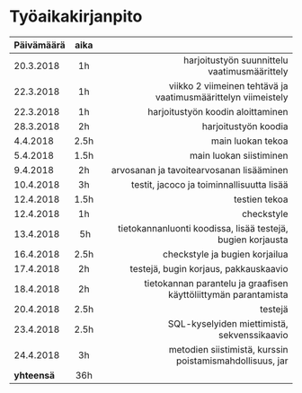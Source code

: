 # Työaikakirjanpito

| Päivämäärä | aika | |
| --------- |:----:| -----:|
| 20.3.2018 | 1h | harjoitustyön suunnittelu vaatimusmäärittely|
| 22.3.2018| 1h| viikko 2 viimeinen tehtävä ja vaatimusmäärittelyn viimeistely |
| 22.3.2018| 1h| harjoitustyön koodin aloittaminen |
| 28.3.2018| 2h| harjoitustyön koodia  |
| 4.4.2018 | 2.5h | main luokan tekoa |
| 5.4.2018 | 1.5h | main luokan siistiminen | 
| 9.4.2018 | 2h | arvosanan ja tavoitearvosanan lisääminen | 
| 10.4.2018 | 3h | testit, jacoco ja toiminnallisuutta lisää |
| 12.4.2018 | 1.5h| testien tekoa |
| 12.4.2018| 1h | checkstyle |
|13.4.2018 | 5h | tietokannanluonti koodissa, lisää testejä, bugien korjausta |
|16.4.2018| 2.5h | checkstyle ja bugien korjailua|
|17.4.2018|2h| testejä, bugin korjaus, pakkauskaavio|
|18.4.2018|2h| tietokannan parantelu ja graafisen käyttöliittymän parantamista|
|20.4.2018|2.5h| testejä |
|23.4.2018|2.5h | SQL-kyselyiden miettimistä, sekvenssikaavio|
|24.4.2018| 3h |metodien siistimistä, kurssin poistamismahdollisuus, jar |
| **yhteensä** | 36h |
